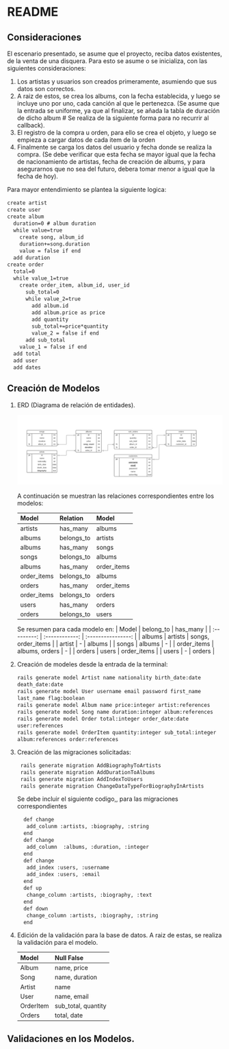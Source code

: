 # README

## Consideraciones

El escenario presentado, se asume que el proyecto, reciba datos existentes, de la venta de una disquera.
Para esto se asume o se inicializa, con las siguientes consideraciones:

1. Los artistas y usuarios son creados primeramente, asumiendo que sus datos son correctos.
1. A raiz de estos, se crea los albums, con la fecha establecida, y luego se incluye uno por uno, cada canción al que le pertenezca. (Se asume que la entrada se uniforme, ya que al finalizar, se añada la tabla de duración de dicho album # Se realiza de la siguiente forma para no recurrir al callback).
1. El registro de la compra u orden, para ello se crea el objeto, y luego se empieza a cargar datos de cada item de la orden
1. Finalmente se carga los datos del usuario y fecha donde se realiza la compra. (Se debe verificar que esta fecha se mayor igual que la fecha de nacionamiento de artistas, fecha de creación de albums, y para asegurarnos que no sea del futuro, debera tomar menor a igual que la fecha de hoy).

Para mayor entendimiento se plantea la siguiente logica:

```
create artist
create user
create album
  duration=0 # album duration
  while value=true
    create song, album_id
    duration+=song.duration
    value = false if end
  add duration
create order
  total=0
  while value_1=true
    create order_item, album_id, user_id
      sub_total=0
      while value_2=true
        add album.id
        add album.price as price
        add quantity
        sub_total+=price*quantity
        value_2 = false if end
      add sub_total
    value_1 = false if end
  add total
  add user
  add dates
```

## Creación de Modelos

1. ERD (Diagrama de relación de entidades).

   ![ERD](ERD.jpg)

   A continuación se muestran las relaciones correspondientes entre los modelos:

   | Model       | Relation   | Model       |
   | :---------- | :--------- | :---------- |
   | artists     | has_many   | albums      |
   | albums      | belongs_to | artists     |
   | albums      | has_many   | songs       |
   | songs       | belongs_to | albums      |
   | albums      | has_many   | order_items |
   | order_items | belongs_to | albums      |
   | orders      | has_many   | order_items |
   | order_items | belongs_to | orders      |
   | users       | has_many   | orders      |
   | orders      | belongs_to | users       |

   Se resumen para cada modelo en:
   | Model | belong_to | has_many |
   | :---------: | :------------: | :----------------: |
   | albums | artists | songs, order_items |
   | artist | - | albums |
   | songs | albums | - |
   | order_items | albums, orders | - |
   | orders | users | order_items |
   | users | - | orders |

1. Creación de modeles desde la entrada de la terminal:

   ```
   rails generate model Artist name nationality birth_date:date death_date:date
   rails generate model User username email password first_name last_name flag:boolean
   rails generate model Album name price:integer artist:references
   rails generate model Song name duration:integer album:references
   rails generate model Order total:integer order_date:date user:references
   rails generate model OrderItem quantity:integer sub_total:integer album:references order:references
   ```

1. Creación de las migraciones solicitadas:

   ```
    rails generate migration AddBiographyToArtists
    rails generate migration AddDurationToAlbums
    rails generate migration AddIndexToUsers
    rails generate migration ChangeDataTypeForBiographyInArtists
   ```

   Se debe incluir el siguiente codigo,, para las migraciones correspondientes

   ```
     def change
      add_colunm :artists, :biography, :string
     end
     def change
      add_column  :albums, :duration, :integer
     end
     def change
      add_index :users, :username
      add_index :users, :email
     end
     def up
      change_column :artists, :biography, :text
     end
     def down
      change_column :artists, :biography, :string
     end
   ```

1. Edición de la validación para la base de datos.
   A raiz de estas, se realiza la validación para el modelo.

   | Model     | Null False          |
   | --------- | ------------------- |
   | Album     | name, price         |
   | Song      | name, duration      |
   | Artist    | name                |
   | User      | name, email         |
   | OrderItem | sub_total, quantity |
   | Orders    | total, date         |

## Validaciones en los Modelos.
